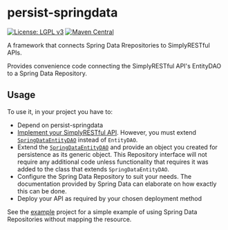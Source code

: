 # persist-springdata
[![License: LGPL v3](https://img.shields.io/badge/License-LGPL%20v3-blue.svg?style=plastic)](https://www.gnu.org/licenses/lgpl-3.0)
[![Maven Central](https://maven-badges.herokuapp.com/maven-central/com.github.arucard21.simplyrestful/persist-springdata/badge.svg?style=plastic)](https://maven-badges.herokuapp.com/maven-central/com.github.arucard21.simplyrestful/persist-springdata)

A framework that connects Spring Data Rrepositories to SimplyRESTful APIs.

Provides convenience code connecting the SimplyRESTful API's EntityDAO to a Spring Data Repository.

## Usage
To use it, in your project you have to:
* Depend on persist-springdata
* [Implement your SimplyRESTful API](/SimplyRESTful#usage). However, you must extend [`SpringDataEntityDAO`](src/main/java/simplyrestful/springdata/repository/SpringDataEntityDAO.java) instead of `EntityDAO`.
* Extend the [`SpringDataEntityDAO`](src/main/java/simplyrestful/springdata/repository/SpringDataEntityDAO.java) and provide an object you created for persistence as its generic object. This Repository interface will not require any additional code unless functionality that requires it was added to the class that extends `SpringDataEntityDAO`.
* Configure the Spring Data Repository to suit your needs. The documentation provided by Spring Data can elaborate on how exactly this can be done.
* Deploy your API as required by your chosen deployment method

See the [example](/examples/springboot-jersey-nomapping-springdata) project for a simple example of using Spring Data Repositories without mapping the resource.